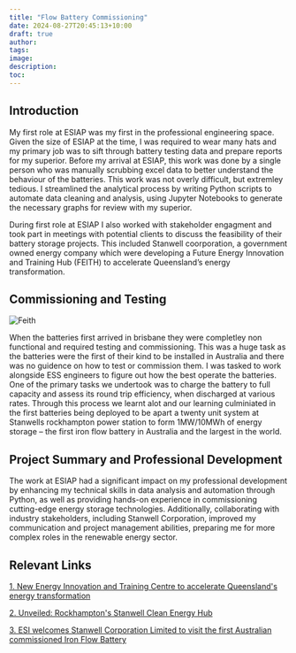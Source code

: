 ```yaml
---
title: "Flow Battery Commissioning"
date: 2024-08-27T20:45:13+10:00
draft: true
author:
tags:
image:
description:
toc:
---
```

## Introduction

My first role at ESIAP was my first in the professional engineering space. Given the size of ESIAP at the time, I was required to wear many hats and my primary job was to sift through battery testing data and prepare reports for my superior. Before my arrival at ESIAP, this work was done by a single person who was manually scrubbing excel data to better understand the behaviour of the batteries. This work was not overly difficult, but extremley tedious. I streamlined the analytical process by writing Python scripts to automate data cleaning and analysis, using Jupyter Notebooks to generate the necessary graphs for review with my superior. 

During first role at ESIAP I also worked with stakeholder engagment and took part in meetings with potential clients to discuss the feasibility of their battery storage projects. This included Stanwell coorporation, a government owned energy company which were developing a Future Energy Innovation and Training Hub (FEITH) to accelerate Queensland’s energy transformation.

## Commissioning and Testing
![Feith](/images/projects/esi-photos.png)

When the batteries first arrived in brisbane they were completley non functional and required testing and commissioning. This was a huge task as the batteries were the first of their kind to be installed in Australia and there was no guidence on how to test or commission them. I was tasked to work alongside ESS engineers to figure out how the best operate the batteries. One of the primary tasks we undertook was to charge the battery to full capacity and assess its round trip efficiency, when discharged at various rates. Through this process we learnt alot and our learning culminiated in the first batteries being deployed to be apart a twenty unit system at Stanwells rockhampton power station to form 1MW/10MWh of energy storage – the first iron flow battery in Australia and the largest in the world.

## Project Summary and Professional Development

The work at ESIAP had a significant impact on my professional development by enhancing my technical skills in data analysis and automation through Python, as well as providing hands-on experience in commissioning cutting-edge energy storage technologies. Additionally, collaborating with industry stakeholders, including Stanwell Corporation, improved my communication and project management abilities, preparing me for more complex roles in the renewable energy sector.

## Relevant Links
[1. New Energy Innovation and Training Centre to accelerate Queensland's energy transformation](https://www.stanwell.com/our-news/media/new-energy-innovation-training-centre-to-accelerate-queenslands-energy-transformation-2/)

[2. Unveiled: Rockhampton's Stanwell Clean Energy Hub](https://statements.qld.gov.au/statements/98532)

[3. ESI welcomes Stanwell Corporation Limited to visit the first Australian commissioned Iron Flow Battery](https://press.esiap.com.au/releases/2023-1-24-esi-welcomes-stanwell-corporation-limited-to-visit-the-first-australian-commissioned-iron-flow-batterynbsp)



